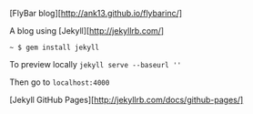 [FlyBar blog][http://ank13.github.io/flybarinc/]

A blog using [Jekyll][http://jekyllrb.com/]

`~ $ gem install jekyll`

To preview locally
`jekyll serve --baseurl ''`

Then go to `localhost:4000`

[Jekyll GitHub Pages][http://jekyllrb.com/docs/github-pages/]